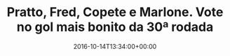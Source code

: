 ---
layout: post
title: "Pratto, Fred, Copete e Marlone. Vote no gol mais bonito da 30ª rodada"
date: 2016-10-14T13:34:00+00:00
external_link: "http://sportv.globo.com/site/programas/e-gol/noticia/2016/10/pratto-fred-copete-e-marlone-vote-no-gol-mais-bonito-da-30-rodada.html"
categories: news globo.com
---